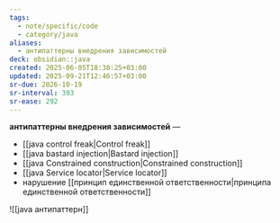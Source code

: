 ```yaml
---
tags:
  - note/specific/code
  - category/java
aliases:
  - антипаттерны внедрения зависимостей
deck: obsidian::java
created: 2025-06-05T18:38:25+03:00
updated: 2025-09-21T12:46:57+03:00
sr-due: 2026-10-19
sr-interval: 393
sr-ease: 292
---
```


**антипаттерны внедрения зависимостей**
—
- [[java control freak|Control freak]]
- [[java bastard injection|Bastard injection]]
- [[java Constrained construction|Constrained construction]]
- [[java Service locator|Service locator]]
- нарушение [[принцип единственной ответственности|принципа единственной ответственности]]

![[java антипаттерн]]
